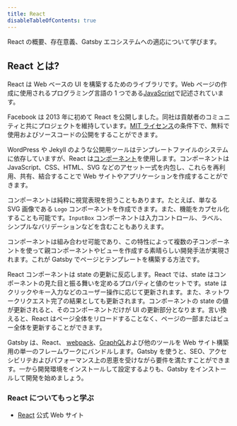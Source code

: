 ```yaml
---
title: React
disableTableOfContents: true
---
```


React の概要、存在意義、Gatsby エコシステムへの適応について学びます。

## React とは?

React は Web ベースの UI を構築するためのライブラリです。Web ページの作成に使用されるプログラミング言語の 1 つである[JavaScript](/docs/glossary#javascript)で記述されています。

Facebook は 2013 年に初めて React を公開しました。同社は貢献者のコミュニティと共にプロジェクトを維持しています。[MIT ライセンス](https://github.com/facebook/react/blob/master/LICENSE)の条件下で、無料で使用およびソースコードの公開をすることができます。

WordPress や Jekyll のような公開用ツールはテンプレートファイルのシステムに依存していますが、React は[コンポーネント](/docs/glossary#component)を使用します。コンポーネントは JavaScript、CSS、HTML、SVG などのアセット一式を内包し、これらを再利用、共有、結合することで Web サイトやアプリケーションを作成することができます。

コンポーネントは純粋に視覚表現を担うこともあります。たとえば、単なる SVG 画像である `Logo` コンポーネントを作成できます。また、機能をカプセル化することも可能です。`InputBox` コンポーネントは入力コントロール、ラベル、シンプルなバリデーションなどを含むこともありえます。

コンポーネントは組み合わせ可能であり、この特性によって複数の子コンポーネントを使って親コンポーネントやビューを作成する素晴らしい開発手法が実現されます。これが Gatsby でページとテンプレートを構築する方法です。

React コンポーネントは state の更新に反応します。React では、state はコンポーネントの見た目と振る舞いを定めるプロパティと値のセットです。state はクリックやキー入力などのユーザー操作に応じて更新されます。また、ネットワークリクエスト完了の結果としても更新されます。コンポーネントの state の値が更新されると、そのコンポーネントだけが UI の更新部分となります。言い換えると、React はページ全体をリロードすることなく、ページの一部またはビュー全体を更新することができます。

Gatsby は、React、 [webpack](/docs/glossary#webpack)、[GraphQL](/docs/glossary#graphql)および他のツールを Web サイト構築用の単一のフレームワークにバンドルします。Gatsby を使うと、SEO、アクセシビリテおよびパフォーマンス上の恩恵を受けながら要件を満たすことができます。一から開発環境をインストールして設定するよりも、Gatsby をインストールして開発を始めましょう。

### React についてもっと学ぶ

- [React](https://reactjs.org/) 公式 Web サイト
